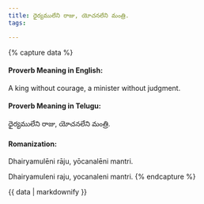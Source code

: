 ```yaml
---
title: ధైర్యములేని రాజు, యోచనలేని మంత్రి.
tags:

---
```


{% capture data %}
#### Proverb Meaning in English:
A king without courage, a minister without judgment.

#### Proverb Meaning in Telugu:
ధైర్యములేని రాజు, యోచనలేని మంత్రి.

#### Romanization:
Dhairyamulēni rāju, yōcanalēni mantri.

Dhairyamuleni raju, yocanaleni mantri.
{% endcapture %}

{{ data | markdownify }}

